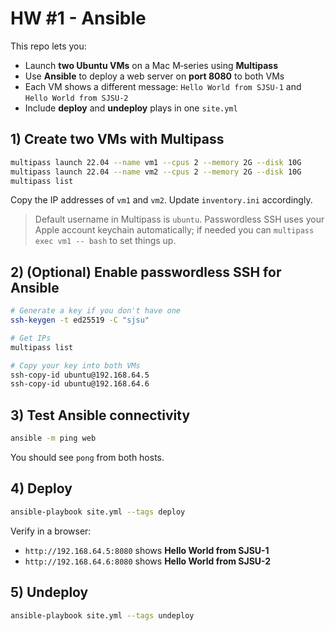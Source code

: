 # HW #1 - Ansible

This repo lets you:
- Launch **two Ubuntu VMs** on a Mac M‑series using **Multipass**
- Use **Ansible** to deploy a web server on **port 8080** to both VMs
- Each VM shows a different message: `Hello World from SJSU-1` and `Hello World from SJSU-2`
- Include **deploy** and **undeploy** plays in one `site.yml`


## 1) Create two VMs with Multipass

```bash
multipass launch 22.04 --name vm1 --cpus 2 --memory 2G --disk 10G
multipass launch 22.04 --name vm2 --cpus 2 --memory 2G --disk 10G
multipass list
```

Copy the IP addresses of `vm1` and `vm2`. Update `inventory.ini` accordingly.

> Default username in Multipass is `ubuntu`. Passwordless SSH uses your Apple account keychain automatically; if needed you can `multipass exec vm1 -- bash` to set things up.

## 2) (Optional) Enable passwordless SSH for Ansible

```bash
# Generate a key if you don't have one
ssh-keygen -t ed25519 -C "sjsu"

# Get IPs 
multipass list

# Copy your key into both VMs
ssh-copy-id ubuntu@192.168.64.5
ssh-copy-id ubuntu@192.168.64.6
```

## 3) Test Ansible connectivity

```bash
ansible -m ping web
```

You should see `pong` from both hosts.

## 4) Deploy

```bash
ansible-playbook site.yml --tags deploy
```

Verify in a browser:
- `http://192.168.64.5:8080` shows **Hello World from SJSU-1**
- `http://192.168.64.6:8080` shows **Hello World from SJSU-2**

## 5) Undeploy

```bash
ansible-playbook site.yml --tags undeploy
```

